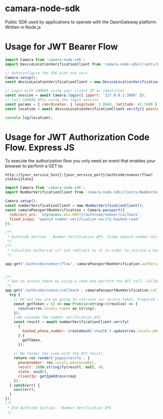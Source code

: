 # camara-node-sdk

Public SDK used by applications to operate with the OpenGateway platform.
Written in Node.js

# Usage for JWT Bearer Flow

```js
import Camara from 'camara-node-sdk';
import DeviceLocationVerificationClient from 'camara-node-sdk/clients/DeviceLocationVerificationClient';

// Autoconfigure the SDK with env vars
Camara.setup();
const deviceLocationVerificationClient = new DeviceLocationVerificationClient();

// Login with CAMARA using your client IP as identifier
const session = await Camara.login({ ipport: '127.0.0.1:3000' });
// Call CAMARA APIs using the login session
const params = { coordinates: { longitude: 3.8044, latitude: 42.3408 } };
const location = await deviceLocationVerificationClient.verify({ postcode: '28080' }, { session });

console.log(location);
```


# Usage for JWT Authorization Code Flow. Express JS 

To execute the authorization flow you only need an event that enables your browser to perform a GET to:

```http://{your_service_host}:{your_service_port}/authcode/numver/flow?state={state}```

```js
import Camara from 'camara-node-sdk';
import NumberVerificationClient from 'camara-node-sdk/clients/NumberVerificationClient';

Camara.setup();
const numberVerificationClient = new NumberVerificationClient();
const camaraPassportNumVerification = Camara.passport({
  redirect_uri: `${process.env.HOST}/authcode/numver/callback`,
  fixed_scope: "openid number-verification-verify-hashed-read"
});

/**
 * Authcode Section - Number Verification API. Scope openid number-verification-verify-hashed-read.
 */
/**
 * Calculate authorize url and redirect to it in order to retrive a Oauth2 code.
 */

app.get('/authcode/numver/flow', camaraPassportNumVerification.authorize);


/**
 * Get an access_token by using a code and perform the API call. Callback url must be configured in the application redirect_uri.
 */
app.get('/authcode/numver/callback', camaraPassportNumVerification.callback, async (req, res, next) => {
  try {
    // We set how are we going to retrieve our access_token. Prepared to use other system like cache or database.
    const getToken = () => new Promise<string>((resolve) => {
      resolve(res.locals.token as string);
    });
    //We consume the number verification API
    const result = await numberVerificationClient.verify(
      { 
        hashed_phone_number: createHash('sha256').update(res.locals.phonenumber).digest('hex')
      },{
        getToken,
      });
    
    // We render the view with the API result.
    return res.render('pages/verify', { 
      phonenumber: res.locals.phonenumber,
      result: JSON.stringify(result, null, 4),
      state: uuid(),
      clientIp: getIpAddress(req)
    });
  } catch(err) {
    next(err);
  }
});
/**
 * End Authcode Section - Number Verification API.
 */

```

